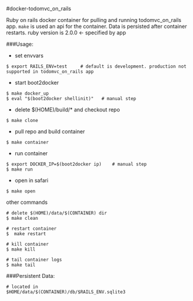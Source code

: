 #docker-todomvc_on_rails

Ruby on rails docker container for pulling and running todomvc_on_rails app. `make` is used an api for the container. Data is persisted after container restarts. ruby version is 2.0.0 <- specified by app

###Usage:

- set envvars

```
$ export RAILS_ENV=test		# default is development. production not supported in todomvc_on_rails app
```

- start boot2docker

```
$ make docker_up
$ eval "$(boot2docker shellinit)"	# manual step
```

- delete $(HOME)/build/* and checkout repo

```
$ make clone
```

- pull repo and build container

```
$ make container
```

- run container

```
$ export DOCKER_IP=$(boot2docker ip)	# manual step
$ make run
```

- open in safari

```
$ make open
```

other commands

```
# delete $(HOME)/data/$(CONTAINER) dir
$ make clean
	
# restart container
$  make restart
	
# kill container
$ make kill
	
# tail container logs
$ make tail
```

###Persistent Data:

```
# located in 
$HOME/data/$(CONTAINER)/db/$RAILS_ENV.sqlite3
```
